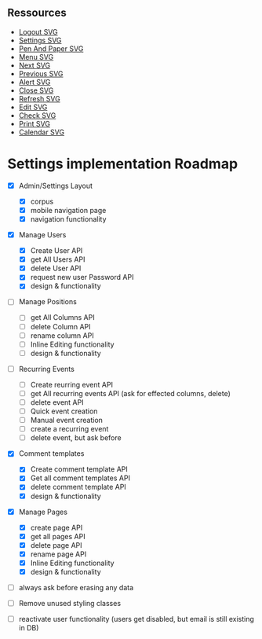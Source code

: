 ## Ressources

- [Logout SVG](https://www.svgrepo.com/svg/115080/logout)
- [Settings SVG](https://www.svgrepo.com/svg/11478/settings)
- [Pen And Paper SVG](https://www.svgrepo.com/svg/41783/pen-and-paper)
- [Menu SVG](https://www.svgrepo.com/svg/3034/menu)
- [Next SVG](https://www.svgrepo.com/svg/3667/next)
- [Previous SVG](https://www.svgrepo.com/svg/79187/left-arrow)
- [Alert SVG](https://www.svgrepo.com/svg/204957/alert)
- [Close SVG](https://www.svgrepo.com/svg/30681/close)
- [Refresh SVG](https://www.svgrepo.com/svg/76889/refresh)
- [Edit SVG](https://www.svgrepo.com/svg/56967/edit)
- [Check SVG](https://www.svgrepo.com/svg/125862/check)
- [Print SVG](https://www.svgrepo.com/svg/476458/print)
- [Calendar SVG](https://www.svgrepo.com/svg/511575/calendar-1322)

# Settings implementation Roadmap

- [x] Admin/Settings Layout

  - [x] corpus
  - [x] mobile navigation page
  - [x] navigation functionality

- [x] Manage Users

  - [x] Create User API
  - [x] get All Users API
  - [x] delete User API
  - [x] request new user Password API
  - [x] design & functionality

- [ ] Manage Positions

  - [ ] get All Columns API
  - [ ] delete Column API
  - [ ] rename column API
  - [ ] Inline Editing functionality
  - [ ] design & functionality

- [ ] Recurring Events

  - [ ] Create reurring event API
  - [ ] get All recurring events API (ask for effected columns, delete)
  - [ ] delete event API
  - [ ] Quick event creation
  - [ ] Manual event creation
  - [ ] create a recurring event
  - [ ] delete event, but ask before

- [x] Comment templates

  - [x] Create comment template API
  - [x] Get all comment templates API
  - [x] delete comment template API
  - [x] design & functionality

- [x] Manage Pages

  - [x] create page API
  - [x] get all pages API
  - [x] delete page API
  - [x] rename page API
  - [x] Inline Editing functionality
  - [x] design & functionality

- [ ] always ask before erasing any data
- [ ] Remove unused styling classes
- [ ] reactivate user functionality (users get disabled, but email is still existing in DB)
